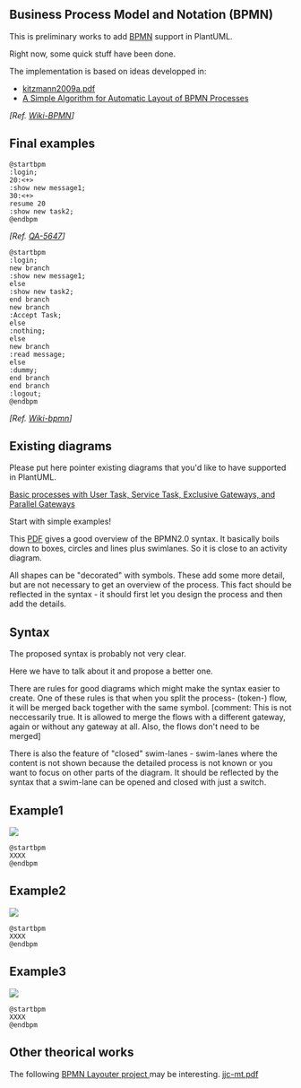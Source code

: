 ## Business Process Model and Notation (BPMN)

This is preliminary works to add [BPMN](https://en.wikipedia.org/wiki/Business_Process_Model_and_Notation) support in PlantUML.

Right now, some quick stuff have been done.

The implementation is based on ideas developped in:
* [kitzmann2009a.pdf](http://wiki.plantuml.net/_media/site/kitzmann2009a.pdf)
* [A Simple Algorithm for Automatic Layout of BPMN Processes](https://www.researchgate.net/publication/221542866_A_Simple_Algorithm_for_Automatic_Layout_of_BPMN_Processes)


*[Ref. [Wiki-BPMN](http://wiki.plantuml.net/site/bpmn)]*


## Final examples

```plantuml
@startbpm
:login;
20:<+>
:show new message1;
30:<+>
resume 20
:show new task2;
@endbpm
```


*[Ref. [QA-5647](https://forum.plantuml.net/5647)]*

```plantuml
@startbpm
:login;
new branch
:show new message1;
else
:show new task2;
end branch
new branch
:Accept Task;
else
:nothing;
else
new branch
:read message;
else
:dummy;
end branch
end branch
:logout;
@endbpm
```

*[Ref. [Wiki-bpmn](http://wiki.plantuml.net/site/bpmn)]*


## Existing diagrams

Please put here pointer existing diagrams that you'd like to have supported in PlantUML.

[Basic processes with User Task, Service Task, Exclusive Gateways, and Parallel Gateways](https://www.tim-zoeller.de/Basics-1.png)

Start with simple examples!

This [PDF](http://www.bpmb.de/images/BPMN2_0_Poster_EN.pdf) gives a good overview of the BPMN2.0 syntax.
It basically boils down to boxes, circles and lines plus swimlanes.
So it is close to an activity diagram.

All shapes can be "decorated" with symbols.
These add some more detail, but are not necessary to get an overview of the process.
This fact should be reflected in the syntax - it should first let you design the process and then add the details.


## Syntax
The proposed syntax is probably not very clear.

Here we have to talk about it and propose a better one.

There are rules for good diagrams which might make the syntax easier to create.
One of these rules is that when you split the process- (token-) flow, it will be merged back together with the same symbol.
[comment: This is not neccessarily true. It is allowed to merge the flows with a different gateway, again or without any gateway at all. Also, the flows don't need to be merged]

There is also the feature of "closed" swim-lanes - swim-lanes where the content is not shown because the detailed process is not known or you want to focus on other parts of the diagram.
It should be reflected by the syntax that a swim-lane can be opened and closed with just a switch.



## Example1
![](bpm01.png)
```
@startbpm
XXXX
@endbpm
```



## Example2
![](bpm02.png)
```
@startbpm
XXXX
@endbpm
```



## Example3
![](bpm03.png)
```
@startbpm
XXXX
@endbpm
```



## Other theorical works

The following [BPMN Layouter project ](https://github.com/MarvinLudwig/bpmn_layouter) may be interesting.
[jjc-mt.pdf](jjc-mt.pdf)



